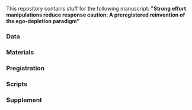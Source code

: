 This repository contains stuff for the following manuscript: **"Strong effort manipulations reduce response caution: A preregistered reinvention of the ego-depletion paradigm"**


### Data

### Materials

### Pregistration

### Scripts

### Supplement